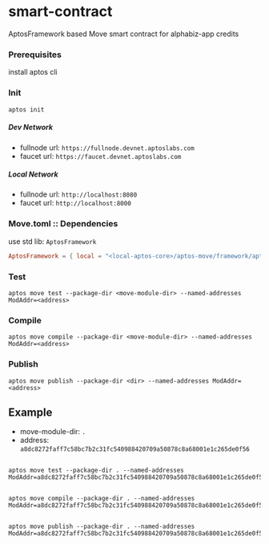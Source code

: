 # smart-contract
AptosFramework based Move smart contract for alphabiz-app credits

### Prerequisites

install aptos cli

### Init

```shell script
aptos init
```

##### Dev Network

- fullnode url: `https://fullnode.devnet.aptoslabs.com`
- faucet url: `https://faucet.devnet.aptoslabs.com`

##### Local Network

- fullnode url: `http://localhost:8080`
- faucet url: `http://localhost:8000`

### Move.toml :: Dependencies

use std lib: `AptosFramework`

```toml
AptosFramework = { local = "<local-aptos-core>/aptos-move/framework/aptos-framework" }
```

### Test

```shell script
aptos move test --package-dir <move-module-dir> --named-addresses ModAddr=<address>
```

### Compile

```shell script
aptos move compile --package-dir <move-module-dir> --named-addresses ModAddr=<address>
```

### Publish

```shell script
aptos move publish --package-dir <dir> --named-addresses ModAddr=<address>
```

## Example

- move-module-dir: `.`
- address: `a8dc8272faff7c58bc7b2c31fc540988420709a50878c8a68001e1c265de0f56`

```shell script

aptos move test --package-dir . --named-addresses ModAddr=a8dc8272faff7c58bc7b2c31fc540988420709a50878c8a68001e1c265de0f56

```

```shell script

aptos move compile --package-dir . --named-addresses ModAddr=a8dc8272faff7c58bc7b2c31fc540988420709a50878c8a68001e1c265de0f56

```

```shell script

aptos move publish --package-dir . --named-addresses ModAddr=a8dc8272faff7c58bc7b2c31fc540988420709a50878c8a68001e1c265de0f56

```
